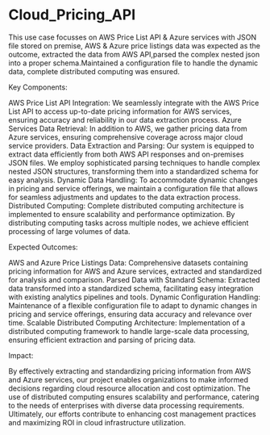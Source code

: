 # Cloud_Pricing_API

This use case focusses on AWS Price List API & Azure services with JSON file stored on premise, AWS & Azure price listings data was expected as the outcome, extracted the data from AWS API,parsed the complex nested json into a proper schema.Maintained a configuration file to handle the dynamic data, complete distributed computing was ensured.

Key Components:

AWS Price List API Integration: We seamlessly integrate with the AWS Price List API to access up-to-date pricing information for AWS services, ensuring accuracy and reliability in our data extraction process.
Azure Services Data Retrieval: In addition to AWS, we gather pricing data from Azure services, ensuring comprehensive coverage across major cloud service providers.
Data Extraction and Parsing: Our system is equipped to extract data efficiently from both AWS API responses and on-premises JSON files. We employ sophisticated parsing techniques to handle complex nested JSON structures, transforming them into a standardized schema for easy analysis.
Dynamic Data Handling: To accommodate dynamic changes in pricing and service offerings, we maintain a configuration file that allows for seamless adjustments and updates to the data extraction process.
Distributed Computing: Complete distributed computing architecture is implemented to ensure scalability and performance optimization. By distributing computing tasks across multiple nodes, we achieve efficient processing of large volumes of data.

Expected Outcomes:

AWS and Azure Price Listings Data: Comprehensive datasets containing pricing information for AWS and Azure services, extracted and standardized for analysis and comparison.
Parsed Data with Standard Schema: Extracted data transformed into a standardized schema, facilitating easy integration with existing analytics pipelines and tools.
Dynamic Configuration Handling: Maintenance of a flexible configuration file to adapt to dynamic changes in pricing and service offerings, ensuring data accuracy and relevance over time.
Scalable Distributed Computing Architecture: Implementation of a distributed computing framework to handle large-scale data processing, ensuring efficient extraction and parsing of pricing data.

Impact:

By effectively extracting and standardizing pricing information from AWS and Azure services, our project enables organizations to make informed decisions regarding cloud resource allocation and cost optimization. The use of distributed computing ensures scalability and performance, catering to the needs of enterprises with diverse data processing requirements. Ultimately, our efforts contribute to enhancing cost management practices and maximizing ROI in cloud infrastructure utilization.
